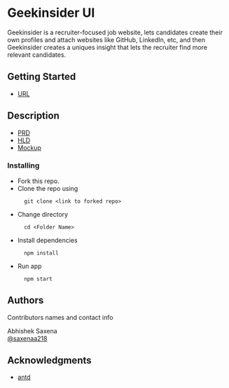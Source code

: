 # Geekinsider UI

Geekinsider is a recruiter-focused job website, lets candidates create their own profiles and attach websites like GitHub, LinkedIn, etc, and then Geekinsider creates a uniques insight that lets the recruiter find more relevant candidates.

## Getting Started

- [URL](https://geekinsider.click)

## Description

- [PRD](https://drive.google.com/file/d/1KFyDS5alj3-eoNI8aNCxppcBr2byIDUl/view?usp=sharing)
- [HLD](https://drive.google.com/file/d/1cwNigCjESyGc8JDVfxXS2RvVDf0UvXO3/view?usp=sharing)
- [Mockup](https://drive.google.com/file/d/1s7Szy7HjG09NQYCv3CSvPnCNsvrqNRMT/view?usp=sharing)

### Installing

- Fork this repo.
- Clone the repo using
  ```
    git clone <link to forked repo>
  ```
- Change directory
  ```
    cd <Folder Name>
  ```
- Install dependencies
  ```
    npm install
  ```
- Run app
  ```
    npm start
  ```

## Authors

Contributors names and contact info

Abhishek Saxena  
[@saxenaa218](https://github.com/saxenaa218)

## Acknowledgments

- [antd](https://github.com/ant-design/ant-design)
